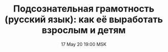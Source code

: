 ---
title: "Подсознательная грамотность (русский язык): как её выработать взрослым и детям"
date: "17 May 20 19:00 MSK"
draft: false
speakers: ["aleksei-c"] 
---